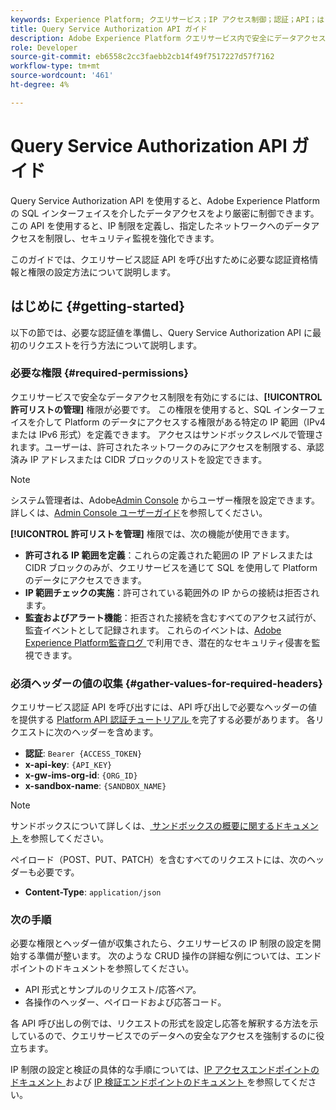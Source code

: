 ```yaml
---
keywords: Experience Platform; クエリサービス；IP アクセス制御；認証；API；はじめに
title: Query Service Authorization API ガイド
description: Adobe Experience Platform クエリサービス内で安全にデータアクセスできるよう、認証と IP 範囲制限の開始に関する方法を説明します。
role: Developer
source-git-commit: eb6558c2cc3faebb2cb14f49f7517227d57f7162
workflow-type: tm+mt
source-wordcount: '461'
ht-degree: 4%

---
```


# Query Service Authorization API ガイド

Query Service Authorization API を使用すると、Adobe Experience Platformの SQL インターフェイスを介したデータアクセスをより厳密に制御できます。 この API を使用すると、IP 制限を定義し、指定したネットワークへのデータアクセスを制限し、セキュリティ監視を強化できます。

このガイドでは、クエリサービス認証 API を呼び出すために必要な認証資格情報と権限の設定方法について説明します。

## はじめに {#getting-started}

以下の節では、必要な認証値を準備し、Query Service Authorization API に最初のリクエストを行う方法について説明します。

### 必要な権限 {#required-permissions}

クエリサービスで安全なデータアクセス制限を有効にするには、**[!UICONTROL 許可リストの管理]** 権限が必要です。 この権限を使用すると、SQL インターフェイスを介して Platform のデータにアクセスする権限がある特定の IP 範囲（IPv4 または IPv6 形式）を定義できます。 アクセスはサンドボックスレベルで管理されます。ユーザーは、許可されたネットワークのみにアクセスを制限する、承認済み IP アドレスまたは CIDR ブロックのリストを設定できます。

>[!NOTE]
>
>システム管理者は、Adobe[Admin Console](https://adminconsole.adobe.com/) からユーザー権限を設定できます。 詳しくは、[Admin Console ユーザーガイド](https://helpx.adobe.com/jp/enterprise/using/admin-console.html)を参照してください。

**[!UICONTROL 許可リストを管理]** 権限では、次の機能が使用できます。

- **許可される IP 範囲を定義**：これらの定義された範囲の IP アドレスまたは CIDR ブロックのみが、クエリサービスを通じて SQL を使用して Platform のデータにアクセスできます。
- **IP 範囲チェックの実施**：許可されている範囲外の IP からの接続は拒否されます。
- **監査およびアラート機能**：拒否された接続を含むすべてのアクセス試行が、監査イベントとして記録されます。 これらのイベントは、[Adobe Experience Platform監査ログ ](../../landing/governance-privacy-security/audit-logs/overview.md) で利用でき、潜在的なセキュリティ侵害を監視できます。

### 必須ヘッダーの値の収集 {#gather-values-for-required-headers}

クエリサービス認証 API を呼び出すには、API 呼び出しで必要なヘッダーの値を提供する [Platform API 認証チュートリアル ](../../landing/api-authentication.md) を完了する必要があります。 各リクエストに次のヘッダーを含めます。

- **認証**: `Bearer {ACCESS_TOKEN}`
- **x-api-key**: `{API_KEY}`
- **x-gw-ims-org-id**: `{ORG_ID}`
- **x-sandbox-name**: `{SANDBOX_NAME}`

>[!NOTE]
>
> サンドボックスについて詳しくは、[ サンドボックスの概要に関するドキュメント ](../../sandboxes/home.md) を参照してください。

ペイロード（POST、PUT、PATCH）を含むすべてのリクエストには、次のヘッダーも必要です。

- **Content-Type**: `application/json`

### 次の手順

必要な権限とヘッダー値が収集されたら、クエリサービスの IP 制限の設定を開始する準備が整います。 次のような CRUD 操作の詳細な例については、エンドポイントのドキュメントを参照してください。

- API 形式とサンプルのリクエスト/応答ペア。
- 各操作のヘッダー、ペイロードおよび応答コード。

各 API 呼び出しの例では、リクエストの形式を設定し応答を解釈する方法を示しているので、クエリサービスでのデータへの安全なアクセスを強制するのに役立ちます。

IP 制限の設定と検証の具体的な手順については、[IP アクセスエンドポイントのドキュメント ](./ip-access.md) および [IP 検証エンドポイントのドキュメント ](./validate.md) を参照してください。
